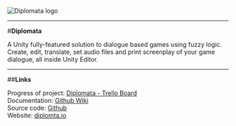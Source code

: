 ![Diplomata logo](https://raw.githubusercontent.com/lavaleak/diplomata/master/Diplomata/Editor/Resources/DIPLOMATA-logo.png)  


---


#**Diplomata**


A Unity fully-featured solution to dialogue based games using fuzzy logic.  
Create, edit, translate, set audio files and print screenplay of your game dialogue, all inside Unity Editor.  


---


##**Links**


Progress of project: [Diplomata - Trello Board](https://trello.com/b/Hp08JbV3/diplomata-roadmap)  
Documentation: [Github Wiki](https://github.com/lavaleak/diplomata/wiki)  
Source code: [Github](https://github.com/lavaleak/diplomata)  
Website: [diplomta.io](http://diplomata.io)  
